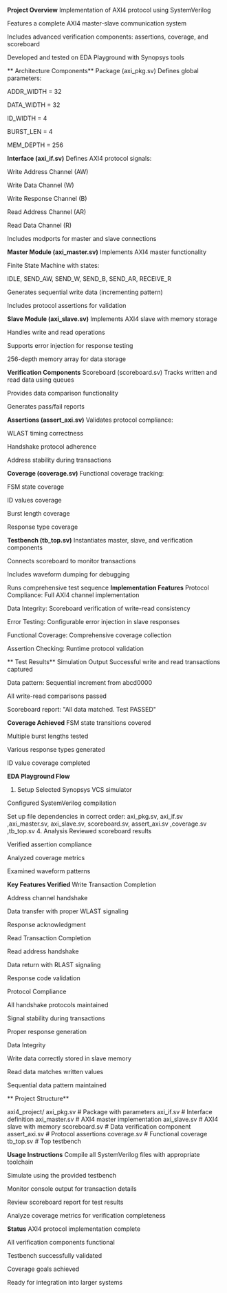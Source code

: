 **Project Overview**
Implementation of AXI4 protocol using SystemVerilog

Features a complete AXI4 master-slave communication system

Includes advanced verification components: assertions, coverage, and scoreboard

Developed and tested on EDA Playground with Synopsys tools

** Architecture Components**
Package (axi_pkg.sv)
Defines global parameters:

ADDR_WIDTH = 32

DATA_WIDTH = 32

ID_WIDTH = 4

BURST_LEN = 4

MEM_DEPTH = 256

**Interface (axi_if.sv)**
Defines AXI4 protocol signals:

Write Address Channel (AW)

Write Data Channel (W)

Write Response Channel (B)

Read Address Channel (AR)

Read Data Channel (R)

Includes modports for master and slave connections

**Master Module (axi_master.sv)**
Implements AXI4 master functionality

Finite State Machine with states:

IDLE, SEND_AW, SEND_W, SEND_B, SEND_AR, RECEIVE_R

Generates sequential write data (incrementing pattern)

Includes protocol assertions for validation

**Slave Module (axi_slave.sv)**
Implements AXI4 slave with memory storage

Handles write and read operations

Supports error injection for response testing

256-depth memory array for data storage

**Verification Components**
Scoreboard (scoreboard.sv)
Tracks written and read data using queues

Provides data comparison functionality

Generates pass/fail reports

**Assertions (assert_axi.sv)**
Validates protocol compliance:

WLAST timing correctness

Handshake protocol adherence

Address stability during transactions

**Coverage (coverage.sv)**
Functional coverage tracking:

FSM state coverage

ID values coverage

Burst length coverage

Response type coverage

**Testbench (tb_top.sv)**
Instantiates master, slave, and verification components

Connects scoreboard to monitor transactions

Includes waveform dumping for debugging

Runs comprehensive test sequence
**Implementation Features**
Protocol Compliance: Full AXI4 channel implementation

Data Integrity: Scoreboard verification of write-read consistency

Error Testing: Configurable error injection in slave responses

Functional Coverage: Comprehensive coverage collection

Assertion Checking: Runtime protocol validation

** Test Results**
Simulation Output
Successful write and read transactions captured

Data pattern: Sequential increment from abcd0000

All write-read comparisons passed

Scoreboard report: "All data matched. Test PASSED"

**Coverage Achieved**
FSM state transitions covered

Multiple burst lengths tested

Various response types generated

ID value coverage completed

**EDA Playground Flow**
1. Setup
Selected Synopsys VCS simulator

Configured SystemVerilog compilation

Set up file dependencies in correct order:
axi_pkg.sv, axi_if.sv ,axi_master.sv, axi_slave.sv, scoreboard.sv, assert_axi.sv ,coverage.sv ,tb_top.sv
4. Analysis
Reviewed scoreboard results

Verified assertion compliance

Analyzed coverage metrics

Examined waveform patterns

**Key Features Verified**
Write Transaction Completion

Address channel handshake

Data transfer with proper WLAST signaling

Response acknowledgment

Read Transaction Completion

Read address handshake

Data return with RLAST signaling

Response code validation

Protocol Compliance

All handshake protocols maintained

Signal stability during transactions

Proper response generation

Data Integrity

Write data correctly stored in slave memory

Read data matches written values

Sequential data pattern maintained

** Project Structure**

axi4_project/
 axi_pkg.sv              # Package with parameters
 axi_if.sv               # Interface definition
 axi_master.sv           # AXI4 master implementation
 axi_slave.sv            # AXI4 slave with memory
 scoreboard.sv           # Data verification component
 assert_axi.sv           # Protocol assertions
 coverage.sv             # Functional coverage
 tb_top.sv               # Top testbench

**Usage Instructions**
Compile all SystemVerilog files with appropriate toolchain

Simulate using the provided testbench

Monitor console output for transaction details

Review scoreboard report for test results

Analyze coverage metrics for verification completeness

**Status**
AXI4 protocol implementation complete

 All verification components functional

 Testbench successfully validated

 Coverage goals achieved

 Ready for integration into larger systems
